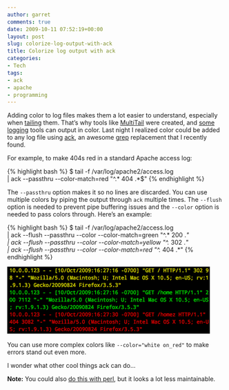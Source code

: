 ```yaml
---
author: garret
comments: true
date: 2009-10-11 07:52:19+00:00
layout: post
slug: colorize-log-output-with-ack
title: Colorize log output with ack
categories:
- Tech
tags:
- ack
- apache
- programming
---
```


Adding color to log files makes them a lot easier to understand, especially when [tailing](http://en.wikipedia.org/wiki/Tail_%28Unix%29) them. That’s why tools like [MultiTail](http://www.vanheusden.com/multitail) were created, and [some](http://log4perl.sourceforge.net/releases/Log-Log4perl/docs/html/Log/Log4perl/Appender/ScreenColoredLevels.html) [logging](http://wiki.osuosl.org/display/howto/ANSI+Color+logging+with+log4j+for+any+appender) tools can output in color. Last night I realized color could be added to any log file using [ack](http://betterthangrep.com), an awesome [grep](http://en.wikipedia.org/wiki/Grep) replacement that I recently found.

For example, to make 404s red in a standard Apache access log:

{% highlight bash %}
$ tail -f /var/log/apache2/access.log \
  | ack --passthru --color-match=red "^.* 404 .*$"
{% endhighlight %}

The `--passthru` option makes it so no lines are discarded. You can use multiple colors by piping the output through `ack` multiple times. The `--flush` option is needed to prevent pipe buffering issues and the `--color` option is needed to pass colors through. Here’s an example:

{% highlight bash %}
$ tail -f /var/log/apache2/access.log \
  | ack --flush --passthru --color --color-match=green "^.* 200 .*" \
  | ack --flush --passthru --color --color-match=yellow "^.* 302 .*" \
  | ack --flush --passthru --color --color-match=red "^.* 404 .*"
{% endhighlight %}

![Apache access log colored with ack](/assets/colored_logs.png)

You can use more complex colors like `--color="white on_red"` to make errors stand out even more.

I wonder what other cool things ack can do…

**Note:** You could also [do this with perl](http://fixunix.com/unix/83044-tail-color.html), but it looks a lot less maintainable.
